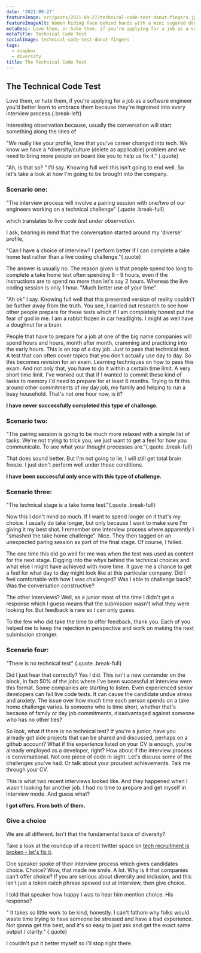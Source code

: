 ```yaml
---
date: '2021-09-27'
featureImage: src/posts/2021-09-27/technical-code-test-donut-fingers.jpg
featureImageAlt: Women hiding face behind hands with a mini sugared doughnut stuck on the end of each finger and thumb.
metaDesc: Love them, or hate them, if you're applying for a job as a software engineer you'd better learn to embrace them.
metaTitle: Technical Code Test
socialImage: technical-code-test-donut-fingers
tags:
  - soapbox
  - diversity
title: The Technical Code Test
---
```


## The Technical Code Test

Love them, or hate them, if you're applying for a job as a software engineer you'd better learn to embrace them because they're ingrained into every interview process.{.break-left}

Interesting observation because, usually the conversation will start something along the lines of

"We really like your profile, love that you've career changed into tech. We know we have a \*diversity/culture (delete as applicable) problem and we need to bring more people on board like you to help us fix it." {.quote}

"Ah, is that so? " I'll say. Knowing full well this isn't going to end well. So let's take a look at how I'm going to be brought into the company.

### Scenario one:

"The interview process will involve a pairing session with one/two of our engineers working on a technical challenge" {.quote .break-full}

which translates to <i>live code test under observation</i>.

I ask, bearing in mind that the conversation started around my 'diverse' profile,

"Can I have a choice of interview? I perform better if I can complete a take home test rather than a live coding challenge."{.quote}

The answer is usually no. The reason given is that people spend too long to complete a take home test often spending 8 - 9 hours, even if the instructions are to spend no more than let's say 2 hours. Whereas the live coding session is only 1 hour. "Much better use of your time".

"Ah ok" I say. Knowing full well that this presented version of reality couldn't be further away from the truth. You see, I carried out research to see how other people prepare for these tests which if I am completely honest put the fear of god in me. I am a rabbit frozen in car headlights. I might as well have a doughnut for a brain.

People that have to prepare for a job at one of the big name companies will spend hours and hours, month after month, cramming and practicing into the early hours. This is on top of a day job. Just to pass that technical test. A test that can often cover topics that you don't actually use day to day. So this becomes revision for an exam. Learning techniques on how to pass this exam. And not only that, you have to do it within a certain time limit. A very short time limit. I've worked out that if I wanted to commit these kind of tasks to memory I'd need to prepare for at least 6 months. Trying to fit this around other commitments of my day job, my family and helping to run a busy household. That's not one hour now, is it?

<strong>I have never successfully completed this type of challenge.</strong>

### Scenario two:

"The pairing session is going to be much more relaxed with a simple list of tasks. We're not trying to trick you, we just want to get a feel for how you communicate. To see what your thought processes are."{.quote .break-full}

That does sound better. But I'm not going to lie, I will still get total brain freeze. I just don't perform well under those conditions.

<strong>I have been successful only once with this type of challenge.</strong>

### Scenario three:

"The technical stage is a take home test."{.quote .break-full}

Now this I don't mind so much. If I want to spend longer on it that's my choice. I usually do take longer, but only because I want to make sure I'm giving it my best shot. I remember one interview process where apparently I "smashed the take home challenge". Nice. They then tagged on an unexpected paring session as part of the final stage. Of course, I failed.

The one time this did go well for me was when the test was used as content for the next stage. Digging into the <em>whys</em> behind the technical choices and what else I might have achieved with more time. It gave me a chance to get a feel for what day to day might look like at this particular company. Did I feel comfortable with how I was challenged? Was I able to challenge back? Was the conversation constructive?

The other interviews? Well, as a junior most of the time I didn't get a response which I guess means that the submission wasn't what they were looking for. But feedback is rare so I can only guess.

To the few who did take the time to offer feedback, thank you. Each of you helped me to keep the rejection in perspective and work on making the next submission stronger.

### Scenario four:

"There is no technical test" {.quote .break-full}

Did I just hear that correctly? Yes I did. This isn't a new contender on the block, in fact 50% of the jobs where I've been successful at interview were this format. Some companies are starting to listen. Even experienced senior developers can fail live code tests. It can cause the candidate undue stress and anxiety. The issue over how much time each person spends on a take home challenge varies. Is someone who is time short, whether that's because of family or day job commitments, disadvantaged against someone who has no other ties?

So look, what if there is no technical test? If you're a junior, have you already got side projects that can be shared and discussed, perhaps on a github account? What if the experience listed on your CV is enough, you're already employed as a developer, right? How about if the interview process is conversational. Not one piece of code in sight. Let's discuss some of the challenges you've had. Or talk about your proudest achievements. Talk me through your CV.

This is what two recent interviews looked like. And they happened when I wasn't looking for another job. I had no time to prepare and get myself in interview mode. And guess what?

<strong>I got offers. From both of them.</strong>

### Give a choice

We are all different. Isn't that the fundamental basis of diversity?

Take a look at the roundup of a recent twitter space on <a href="https://twitter.com/AlexJonesax/status/1440665554436517898?s=20">tech recruitment is broken - let's fix it</a>.

One speaker spoke of their interview process which gives candidates choice. Choice? Wow, that made me smile. A lot. Why is it that companies can't offer choice? If you are serious about diversity and inclusion, and this isn't just a token catch phrase spewed out at interview, then give choice.

I told that speaker how happy I was to hear him mention choice. His response?

" It takes so little work to be kind, honestly. I can't fathom why folks would waste time trying to have someone be stressed and have a bad experience. Not gonna get the best, and it's so easy to just ask and get the exact same output / clarity." {.quote}

I couldn't put it better myself so I'll stop right there.
